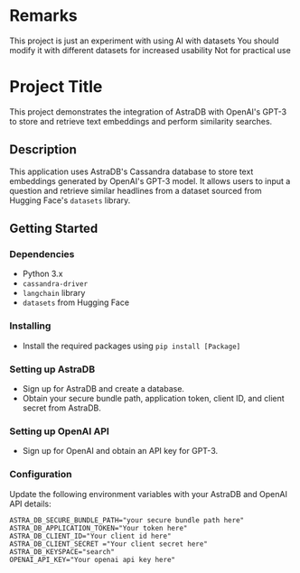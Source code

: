 # Remarks
This project is just an experiment with using AI with datasets
You should modify it with different datasets for increased usability 
Not for practical use

# Project Title

This project demonstrates the integration of AstraDB with OpenAI's GPT-3 to store and retrieve text embeddings and perform similarity searches.

## Description

This application uses AstraDB's Cassandra database to store text embeddings generated by OpenAI's GPT-3 model. 
It allows users to input a question and retrieve similar headlines from a dataset sourced from Hugging Face's `datasets` library.

## Getting Started

### Dependencies

- Python 3.x
- `cassandra-driver`
- `langchain` library
- `datasets` from Hugging Face

### Installing

- Install the required packages using `pip install [Package]` 

### Setting up AstraDB

- Sign up for AstraDB and create a database.
- Obtain your secure bundle path, application token, client ID, and client secret from AstraDB.

### Setting up OpenAI API

- Sign up for OpenAI and obtain an API key for GPT-3.

### Configuration

Update the following environment variables with your AstraDB and OpenAI API details:

```plaintext
ASTRA_DB_SECURE_BUNDLE_PATH="your secure bundle path here"
ASTRA_DB_APPLICATION_TOKEN="Your token here"
ASTRA_DB_CLIENT_ID="Your client id here"
ASTRA_DB_CLIENT_SECRET ="Your client secret here"
ASTRA_DB_KEYSPACE="search"
OPENAI_API_KEY="Your openai api key here"
